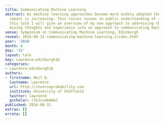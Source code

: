 ```yaml
---
title: Communicating Machine Learning
abstract: As machine learning approaches become more widely adopted their societal
  impact is increasing. This raises issues in public understanding of science. In
  this talk I will give an overview of my own approach to addressing this challenge,
  mixing thoughts and experience into an approach to communicating machine learning.
venue: Symposium on Communicating Machine Learning, Edinburgh
reveal: 2016-08-31-communicating-machine-learning.slides.html
year: '2016'
month: 8
day: '31'
layout: talk
key: Lawrence:edinburgh16
categories:
- Lawrence:edinburgh16
authors:
- firstname: Neil D.
  lastname: Lawrence
  url: http://inverseprobability.com
  institute: University of Sheffield
  twitter: lawrennd
  gscholar: r3SJcvoAAAAJ
published: 2016-08-31
extras: []
errata: []
---
```

